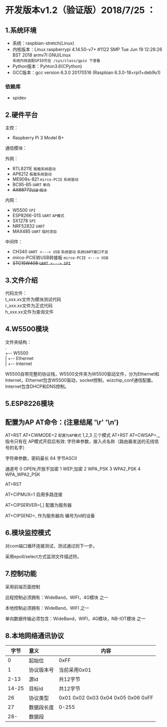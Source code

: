 # 开发版本v1.2（验证版）2018/7/25 ：

## 1.系统环境

- 系统：raspbian-stretch(Linux)
- 内核版本：Linux raspberrypi 4.14.50-v7+ #1122 SMP Tue Jun 19 12:26:26 BST 2018 armv7l GNU/Linux</br>`系统内核适配GPIO可在 /sys/class/gpio 下查看`
- Python版本：Pyhton3.6(CPython)
- GCC版本：gcc version 6.3.0 20170516 (Raspbian 6.3.0-18+rpi1+deb9u1)

### 依赖库

- spidev

## 2.硬件平台

主控：

- Raspberry Pi 3 Model B+

通信模块：

外网：

- RTL8211E `板载系统驱动`
- AP6212 `板载系统驱动`
- ME909s-821  `mirco-PCIE` `系统驱动`
- BC95-B5 `UART` `单向`
- ~~AX88772`USB` `网卡`~~  

内网：

- W5500  `SPI`
- ESP8266-01S `UART` `AP模式`
- SX1278 `SPI`
- NRF52832 `UART`
- MAX485 `UART` `临时添加`

中间件：

- CH340  `UART <---> USB` `系统驱动` `系统UART接口不足`
- mirco-PCIE转USB转接板 `mirco-PCIE <---> USB`
- ~~STC15W408 `UART <---> SPI`~~  

## 3.文件介绍

代码文件：  
t_xxx.xx文件为模块测试代码  
r_xxx.xx文件为正式代码  
h_xxx.xx文件为查询文件

## 4.W5500模块

文件夹结构：  
.  
+-- W5500  
|   +-- Ethernet  
|   +-- Internet  

W5500自带完整的协议栈，W5500文件夹为W5500驱动文件，分为Ethernet和Internet，Ethernet包含W5500驱动，socket控制，wizchip_conf通信配置。Internet包含DHCP和DNS控制。

## 5.ESP8226模块

## 配置为AP AT命令：(注意结尾 '\r' '\n')

AT+RST
AT+CWMODE=2 `配置为AP模式` 1,2,3 三个模式
AT+RST
AT+CWSAP=<ssid>,<pwd>,<chi>,<ecn>
指令只有在 AP模式开启后有效:
<ssid>字符串参数，接入点名称（路由器发送的无线信号的名字）

<pwd>字符串参数，密码最长 64 字节ASCII

<chl>通道号 
<ecn>
0 OPEN;开放不加密
1 WEP;加密
2 WPA_PSK 
3 WPA2_PSK 
4 WPA_WPA2_PSK

AT+RST

AT+CIPMUX=1 启用多路连接

AT+CIPSERVER=<mode>[,<port>] 配置为服务器

AT+CIPSEND=<id>,<length> 作为服务器向 编号为id的设备

## 6.模块监控模式

对com端口循环连接测试，测试通过则下一步。

采用epoll/select方式监测文件描述符。

## 7.控制功能

采用前端页面控制

远程控制必须拥有：WideBand，WIFI，4G模块 之一

本地控制必须拥有：WideBand，WIFI 之一

单向数据传输必须包含：WideBand，WIFI，4G模块，NB-IOT模块 之一

## 8.本地网络通讯协议

| 字节  | 意义       | 内容 |
| ----- | :--------- | ---- |
| 0     | 起始位     | 0xFF |
| 1     | 协议版本号 | 当前采用0x01     |
| 2-13  | 源id       | 共12字节     |
| 14-25 | 目标id     | 共12字节     |
| 26    | 协议类型   | 0x01 0x02 0x03 0x04 0x05 0x06 0xFF     |
| 27    | 数据段长度 | 0-255     |
| 28-   |   数据段   |      |

